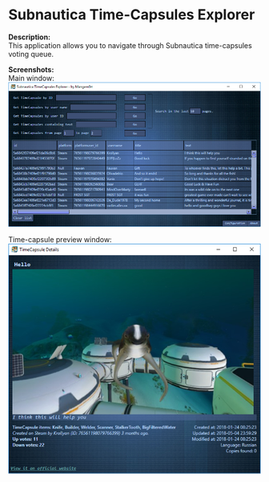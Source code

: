 # Subnautica Time-Capsules Explorer
**Description:**  
This application allows you to navigate through Subnautica time-capsules voting queue.

**Screenshots:**  
Main window:  
![Main window screenshot](https://raw.githubusercontent.com/K07H/Subnautica-TimeCapsules-Explorer/master/Screenshots/screenshot1.png)  

Time-capsule preview window:  
![Time-capsule details window screenshot](https://raw.githubusercontent.com/K07H/Subnautica-TimeCapsules-Explorer/master/Screenshots/screenshot2.png)

